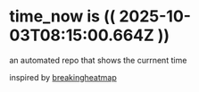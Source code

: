 # time_now is (( 2025-10-03T08:15:00.664Z ))

an automated repo that shows the currnent time

inspired by [breakingheatmap](https://github.com/breakingheatmap/breakingheatmap)